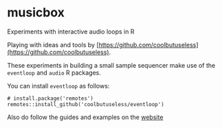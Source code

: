 # musicbox
Experiments with interactive audio loops in R

Playing with ideas and tools by [https://github.com/coolbutuseless](https://github.com/coolbutuseless).

These experiments in building a small sample sequencer make use of the `eventloop` and `audio` R packages. 

You can install `eventloop` as follows:

```
# install.package('remotes')
remotes::install_github('coolbutuseless/eventloop')
```

Also do follow the guides and examples on the [website](https://coolbutuseless.github.io/2022/05/06/introducing-eventloop-realtime-interactive-rendering-in-r/)


